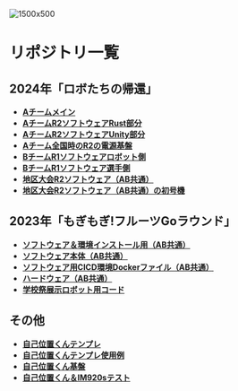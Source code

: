 
![1500x500](https://github.com/hakoroboken/.github/assets/53041471/8f012fff-ff7c-4934-8568-b842dc38c3d8)


# リポジトリ一覧

## 2024年「ロボたちの帰還」

- **[Aチームメイン](https://github.com/hakoroboken/RoboCon2024)**
- **[AチームR2ソフトウェアRust部分](https://github.com/hakoroboken/Rust_from_Unity)**
- **[AチームR2ソフトウェアUnity部分](https://github.com/hakoroboken/Unity_to_Rust)**
- **[Aチーム全国時のR2の電源基盤](https://github.com/hakoroboken/2024_R2_dengenkiban)**
- **[BチームR1ソフトウェアロボット側](https://github.com/hakoroboken/B_robo_1)**
- **[BチームR1ソフトウェア選手側](https://github.com/hakoroboken/control_robot_all)**
- **[地区大会R2ソフトウェア（AB共通）](https://github.com/hakoroboken/rustic_rover2)**
- **[地区大会R2ソフトウェア（AB共通）の初号機](https://github.com/hakoroboken/rustic_rover)**

## 2023年「もぎもぎ!フルーツGoラウンド」
- **[ソフトウェア＆環境インストール用（AB共通）](https://github.com/hakoroboken/roboware)**
- **[ソフトウェア本体（AB共通）](https://github.com/hakoroboken/roboware.universe)**
- **[ソフトウェア用CICD環境Dockerファイル（AB共通）](https://github.com/hakoroboken/roboware-ci)**
- **[ハードウェア（AB共通）](https://github.com/hakoroboken/mbed-motor-control)**
- **[学校祭展示ロボット用コード](https://github.com/hakoroboken/school_fes_robot2023)**

## その他
- **[自己位置くんテンプレ](https://github.com/hakoroboken/zikoichi_kun_temp)**
- **[自己位置くんテンプレ使用例](https://github.com/hakoroboken/example_zikoichi_kun)**
- **[自己位置くん基盤](https://github.com/hakoroboken/md2)**
- **[自己位置くん＆IM920sテスト](https://github.com/hakoroboken/IM920s)**
